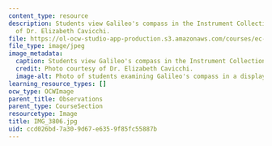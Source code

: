 ```yaml
---
content_type: resource
description: Students view Galileo's compass in the Instrument Collection. Photo courtesy
  of Dr. Elizabeth Cavicchi.
file: https://ol-ocw-studio-app-production.s3.amazonaws.com/courses/ec-050-recreate-experiments-from-history-inform-the-future-from-the-past-galileo-january-iap-2010/ccd026bd7a309d67e6359f85fc55887b_IMG_3806.jpg
file_type: image/jpeg
image_metadata:
  caption: Students view Galileo's compass in the Instrument Collection.
  credit: Photo courtesy of Dr. Elizabeth Cavicchi.
  image-alt: Photo of students examining Galileo's compass in a display.
learning_resource_types: []
ocw_type: OCWImage
parent_title: Observations
parent_type: CourseSection
resourcetype: Image
title: IMG_3806.jpg
uid: ccd026bd-7a30-9d67-e635-9f85fc55887b
---
```

